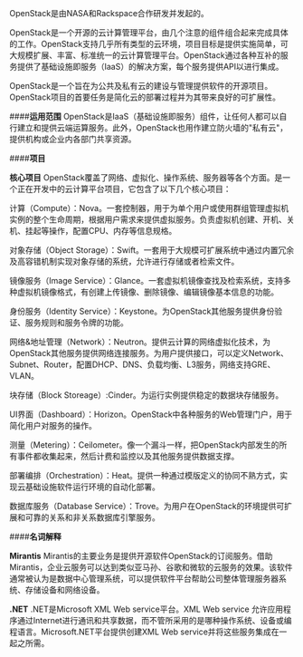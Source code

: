 OpenStack是由NASA和Rackspace合作研发并发起的。

OpenStack是一个开源的云计算管理平台，由几个注意的组件组合起来完成具体的工作。OpenStack支持几乎所有类型的云环境，项目目标是提供实施简单，可大规模扩展、丰富、标准统一的云计算管理平台。OpenStack通过各种互补的服务提供了基础设施即服务（IaaS）的解决方案，每个服务提供API以进行集成。

OpenStack是一个旨在为公共及私有云的建设与管理提供软件的开源项目。OpenStack项目的首要任务是简化云的部署过程并为其带来良好的可扩展性。

####**运用范围**
OpenStack是IaaS（基础设施即服务）组件，让任何人都可以自行建立和提供云端运算服务。此外，OpenStack也用作建立防火墙的"私有云"，提供机构或企业内各部门共享资源。

####**项目**

**核心项目**
OpenStack覆盖了网络、虚拟化、操作系统、服务器等各个方面。是一个正在开发中的云计算平台项目，它包含了以下几个核心项目：

计算（Compute）：Nova。一套控制器，用于为单个用户或使用群组管理虚拟机实例的整个生命周期，根据用户需求来提供虚拟服务。负责虚拟机创建、开机、关机、挂起等操作，配置CPU、内存等信息规格。

对象存储（Object Storage）：Swift。一套用于大规模可扩展系统中通过内置冗余及高容错机制实现对象存储的系统，允许进行存储或者检索文件。

镜像服务（Image Service）：Glance。一套虚拟机镜像查找及检索系统，支持多种虚拟机镜像格式，有创建上传镜像、删除镜像、编辑镜像基本信息的功能。

身份服务（Identity Service）：Keystone。为OpenStack其他服务提供身份验证、服务规则和服务令牌的功能。

网络&地址管理（Network）：Neutron。提供云计算的网络虚拟化技术，为OpenStack其他服务提供网络连接服务。为用户提供接口，可以定义Network、Subnet、Router，配置DHCP、DNS、负载均衡、L3服务，网络支持GRE、VLAN。

块存储（Block Storeage）:Cinder。为运行实例提供稳定的数据块存储服务。

UI界面（Dashboard）：Horizon。OpenStack中各种服务的Web管理门户，用于简化用户对服务的操作。

测量（Metering）：Ceilometer。像一个漏斗一样，把OpenStack内部发生的所有事件都收集起来，然后计费和监控以及其他服务提供数据支撑。

部署编排（Orchestration）：Heat。提供一种通过模版定义的协同不熟方式，实现云基础设施软件运行环境的自动化部署。

数据库服务（Database Service）：Trove。为用户在OpenStack的环境提供可扩展和可靠的关系和非关系数据库引擎服务。

####**名词解释**

**Mirantis**
Mirantis的主要业务是提供开源软件OpenStack的订阅服务。借助Mirantis，企业云服务可以达到类似亚马孙、谷歌和微软的云服务的效果。该软件通常被认为是数据中心管理系统，可以提供软件平台帮助公司整体管理服务器系统、存储设备和网络设备。

**.NET**
.NET是Microsoft XML Web service平台。XML Web service 允许应用程序通过Internet进行通讯和共享数据，而不管所采用的是哪种操作系统、设备或编程语言。Microsoft.NET平台提供创建XML Web service并将这些服务集成在一起之所需。


